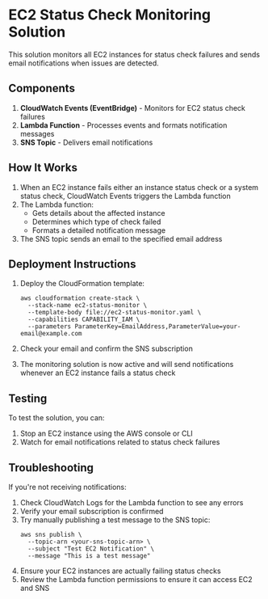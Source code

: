 # EC2 Status Check Monitoring Solution

This solution monitors all EC2 instances for status check failures and sends email notifications when issues are detected.

## Components

1. **CloudWatch Events (EventBridge)** - Monitors for EC2 status check failures
2. **Lambda Function** - Processes events and formats notification messages
3. **SNS Topic** - Delivers email notifications

## How It Works

1. When an EC2 instance fails either an instance status check or a system status check, CloudWatch Events triggers the Lambda function
2. The Lambda function:
   - Gets details about the affected instance
   - Determines which type of check failed
   - Formats a detailed notification message
3. The SNS topic sends an email to the specified email address

## Deployment Instructions

1. Deploy the CloudFormation template:
   ```
   aws cloudformation create-stack \
     --stack-name ec2-status-monitor \
     --template-body file://ec2-status-monitor.yaml \
     --capabilities CAPABILITY_IAM \
     --parameters ParameterKey=EmailAddress,ParameterValue=your-email@example.com
   ```

2. Check your email and confirm the SNS subscription

3. The monitoring solution is now active and will send notifications whenever an EC2 instance fails a status check

## Testing

To test the solution, you can:
1. Stop an EC2 instance using the AWS console or CLI
2. Watch for email notifications related to status check failures

## Troubleshooting

If you're not receiving notifications:

1. Check CloudWatch Logs for the Lambda function to see any errors
2. Verify your email subscription is confirmed
3. Try manually publishing a test message to the SNS topic:
   ```
   aws sns publish \
     --topic-arn <your-sns-topic-arn> \
     --subject "Test EC2 Notification" \
     --message "This is a test message"
   ```
4. Ensure your EC2 instances are actually failing status checks
5. Review the Lambda function permissions to ensure it can access EC2 and SNS
